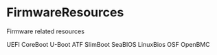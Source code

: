 # FirmwareResources
Firmware related resources


UEFI
CoreBoot
U-Boot
ATF
SlimBoot
SeaBIOS
LinuxBios
OSF
OpenBMC


